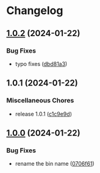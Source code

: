 # Changelog

## [1.0.2](https://github.com/ProxityStudios/freshland/compare/v1.0.1...v1.0.2) (2024-01-22)


### Bug Fixes

* typo fixes ([dbd81a3](https://github.com/ProxityStudios/freshland/commit/dbd81a38c9ce493e1616b5ff1deaabacd0f639a2))

## 1.0.1 (2024-01-22)


### Miscellaneous Chores

* release 1.0.1 ([c1c9e9d](https://github.com/ProxityStudios/freshland/commit/c1c9e9deb3a20096874791ed90eaa7144fecd32a))

## [1.0.0](https://github.com/ProxityStudios/freshland/compare/v0.0.4...v1.0.0) (2024-01-22)

### Bug Fixes

* rename the bin name ([0706f61](https://github.com/ProxityStudios/freshland/commit/0706f617f6926145cb50c71e47f91c48c4330500))
